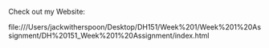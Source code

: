 Check out my Website:


file:///Users/jackwitherspoon/Desktop/DH151/Week%201/Week%201%20Assignment/DH%20151_Week%201%20Assignment/index.html
